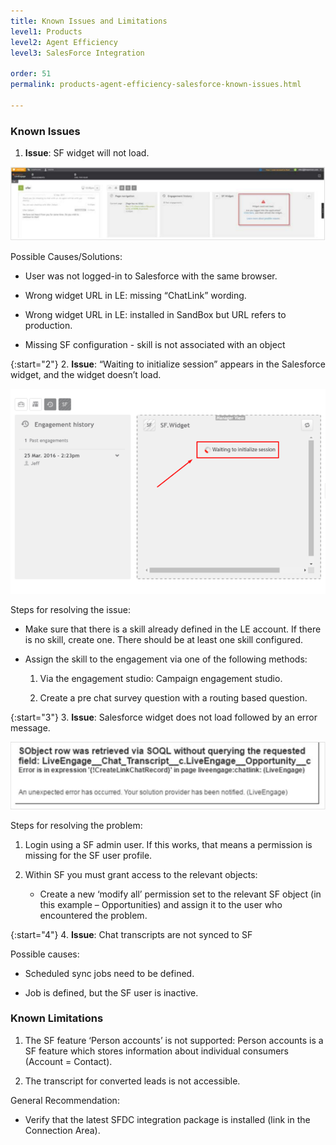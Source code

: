 ```yaml
---
title: Known Issues and Limitations
level1: Products
level2: Agent Efficiency
level3: SalesForce Integration

order: 51
permalink: products-agent-efficiency-salesforce-known-issues.html

---
```


### Known Issues

1. **Issue**: SF widget will not load.

![WillNotLoad](img/willnotload.png)

Possible Causes/Solutions:

* User was not logged-in to Salesforce with the same browser.

* Wrong widget URL in LE: missing “ChatLink” wording.

* Wrong widget URL in LE: installed in SandBox but URL refers to production.

* Missing SF configuration - skill is not associated with an object

{:start="2"}
2. **Issue**:  “Waiting to initialize session” appears in the Salesforce widget, and the widget doesn’t load.

![WaitingSession](img/waitingsession.png)

Steps for resolving the issue:

* Make sure that there is a skill already defined in the LE account. If there is no skill, create one. There should be at least one skill configured.

* Assign the skill to the engagement via one of the following methods:

	1. Via the engagement studio: Campaign engagement studio.

	2. Create a pre chat survey question with a routing based question.

{:start="3"}
3. **Issue**: Salesforce widget does not load followed by an error message.

![SalesforceError](img/salesforceerror.png)

Steps for resolving the problem:

1. Login using a SF admin user. If this works, that means a permission is missing for the SF user profile.

2. Within SF you must grant access to the relevant objects:
	
	* Create a new ‘modify all’ permission set to the relevant SF object (in this example – Opportunities) and assign it to the user who encountered the problem.

{:start="4"}
4. **Issue**: Chat transcripts are not synced to SF

Possible causes:
	
* Scheduled sync jobs need to be defined.

* Job is defined, but the SF user is inactive.

### Known Limitations

1. The SF feature ‘Person accounts’ is not supported: Person accounts is a SF feature which stores information about individual consumers (Account = Contact).

2. The transcript for converted leads is not accessible.

General Recommendation:

* Verify that the latest SFDC integration package is installed (link in the Connection Area).